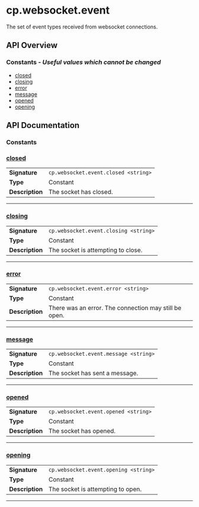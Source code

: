 # cp.websocket.event

The set of event types received from websocket connections.

## API Overview
### **Constants** - _Useful values which cannot be changed_
 * [closed](#closed)
 * [closing](#closing)
 * [error](#error)
 * [message](#message)
 * [opened](#opened)
 * [opening](#opening)


## API Documentation

### Constants


### [closed](#closed)

|                                             |                                                                                     |
| --------------------------------------------|-------------------------------------------------------------------------------------|
| **Signature**                               | `cp.websocket.event.closed <string>`                                                                    |
| **Type**                                    | Constant                                                                     |
| **Description**                             | The socket has closed.                                                                     |

---

### [closing](#closing)

|                                             |                                                                                     |
| --------------------------------------------|-------------------------------------------------------------------------------------|
| **Signature**                               | `cp.websocket.event.closing <string>`                                                                    |
| **Type**                                    | Constant                                                                     |
| **Description**                             | The socket is attempting to close.                                                                     |

---

### [error](#error)

|                                             |                                                                                     |
| --------------------------------------------|-------------------------------------------------------------------------------------|
| **Signature**                               | `cp.websocket.event.error <string>`                                                                    |
| **Type**                                    | Constant                                                                     |
| **Description**                             | There was an error. The connection may still be open.                                                                     |

---

### [message](#message)

|                                             |                                                                                     |
| --------------------------------------------|-------------------------------------------------------------------------------------|
| **Signature**                               | `cp.websocket.event.message <string>`                                                                    |
| **Type**                                    | Constant                                                                     |
| **Description**                             | The socket has sent a message.                                                                     |

---

### [opened](#opened)

|                                             |                                                                                     |
| --------------------------------------------|-------------------------------------------------------------------------------------|
| **Signature**                               | `cp.websocket.event.opened <string>`                                                                    |
| **Type**                                    | Constant                                                                     |
| **Description**                             | The socket has opened.                                                                     |

---

### [opening](#opening)

|                                             |                                                                                     |
| --------------------------------------------|-------------------------------------------------------------------------------------|
| **Signature**                               | `cp.websocket.event.opening <string>`                                                                    |
| **Type**                                    | Constant                                                                     |
| **Description**                             | The socket is attempting to open.                                                                     |

---
